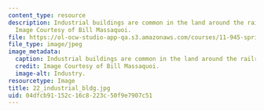```yaml
---
content_type: resource
description: Industrial buildings are common in the land around the railroad and highway.
  Image Courtesy of Bill Massaquoi.
file: https://ol-ocw-studio-app-qa.s3.amazonaws.com/courses/11-945-springfield-studio-fall-2005/04dfcb91152c16c8223c50f9e7907c51_22_industrial_bldg.jpg
file_type: image/jpeg
image_metadata:
  caption: Industrial buildings are common in the land around the railroad and highway.
  credit: Image Courtesy of Bill Massaquoi.
  image-alt: Industry.
resourcetype: Image
title: 22_industrial_bldg.jpg
uid: 04dfcb91-152c-16c8-223c-50f9e7907c51
---
```

